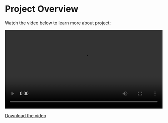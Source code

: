 # Project Overview

Watch the video below to learn more about project:

<video controls width="100%">
  <source src="../_static/EAS503-Video.mp4" type="video/mp4">
  Your browser does not support the video tag.
</video>

[Download the video](../files/EAS503-Video.mp4)

